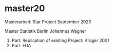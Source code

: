 # master20
Masterarbeit: Star Project September 2020

Master Statistik Berlin
Johannes Wagner

1. Part: Replication of existing Project: Krüger 2001
2. Part: EDA